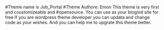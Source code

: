 #Theme name is Job_Portal
#Theme Authore: Emon
This theme is very first and coustomizeable and #opensource.
You can use as your blogind site for free 
If you are wordpress theme developer you can updata and change code as your wishes. And you can help me to upgrate this theme better.
